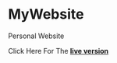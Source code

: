 # MyWebsite
Personal Website

Click Here For The **[live version](https://Abdelhakk-khm.github.io/MoviesApp/)**
